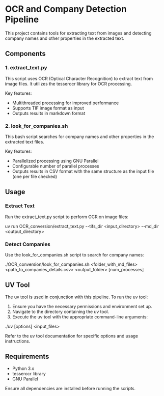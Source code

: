 # OCR and Company Detection Pipeline

This project contains tools for extracting text from images and detecting company names and other properties in the extracted text.

## Components

### 1. extract_text.py

This script uses OCR (Optical Character Recognition) to extract text from image files. It utilizes the tesserocr library for OCR processing.

Key features:
- Multithreaded processing for improved performance
- Supports TIF image format as input
- Outputs results in markdown format

### 2. look_for_companies.sh

This bash script searches for company names and other properties in the extracted text files.

Key features:
- Parallelized processing using GNU Parallel
- Configurable number of parallel processes
- Outputs results in CSV format with the same structure as the input file (one per file checked)

## Usage

### Extract Text

Run the extract_text.py script to perform OCR on image files:

uv run OCR_conversion/extract_text.py --tifs_dir <input_directory> --md_dir <output_directory>

### Detect Companies

Use the look_for_companies.sh script to search for company names:

./OCR_conversion/look_for_companies.sh <folder_with_md_files> <path_to_companies_details.csv> <output_folder> [num_processes]


## UV Tool

The uv tool is used in conjunction with this pipeline. To run the uv tool:

1. Ensure you have the necessary permissions and environment set up.
2. Navigate to the directory containing the uv tool.
3. Execute the uv tool with the appropriate command-line arguments:

./uv [options] <input_files>

Refer to the uv tool documentation for specific options and usage instructions.

## Requirements

- Python 3.x
- tesserocr library
- GNU Parallel

Ensure all dependencies are installed before running the scripts.